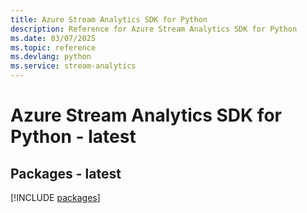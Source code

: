 ```yaml
---
title: Azure Stream Analytics SDK for Python
description: Reference for Azure Stream Analytics SDK for Python
ms.date: 03/07/2025
ms.topic: reference
ms.devlang: python
ms.service: stream-analytics
---
```

# Azure Stream Analytics SDK for Python - latest
## Packages - latest
[!INCLUDE [packages](stream-analytics-index.md)]